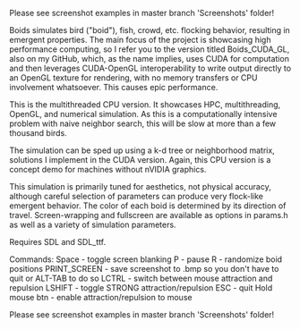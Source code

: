  Please see screenshot examples in master branch 'Screenshots' folder!
 
 Boids simulates bird ("boid"), fish, crowd, etc. flocking behavior,
 resulting in emergent properties. The main focus of the project is
 showcasing high performance computing, so I refer you to the version
 titled Boids_CUDA_GL, also on my GitHub, which, as the name implies,
 uses CUDA for computation and then leverages CUDA-OpenGL interoperability to
 write output directly to an OpenGL texture for rendering, with
 no memory transfers or CPU involvement whatsoever. This causes
 epic performance.

 This is the multithreaded CPU version. It showcases HPC,
 multithreading, OpenGL, and numerical simulation. As this is a
 computationally intensive problem with naive neighbor search,
 this will be slow at more than a few thousand birds.

 The simulation can be sped up using a k-d tree or neighborhood
 matrix, solutions I implement in the CUDA version. Again, this
 CPU version is a concept demo for machines without nVIDIA graphics.

 This simulation is primarily tuned for aesthetics, not physical accuracy,
 although careful selection of parameters can produce very flock-like emergent
 behavior. The color of each boid is determined by its direction of travel.
 Screen-wrapping and fullscreen are available as options in params.h as
 well as a variety of simulation parameters.

 Requires SDL and SDL_ttf.

 Commands:
	Space           -	toggle screen blanking
	P               -	pause
	R               -	randomize boid positions
	PRINT_SCREEN    -	save screenshot to <current time>.bmp so you don't have to quit or ALT-TAB to do so
	LCTRL           -	switch between mouse attraction and repulsion
	LSHIFT          -	toggle STRONG attraction/repulsion
	ESC             -	quit
	Hold mouse btn	-	enable attraction/repulsion to mouse

Please see screenshot examples in master branch 'Screenshots' folder!
